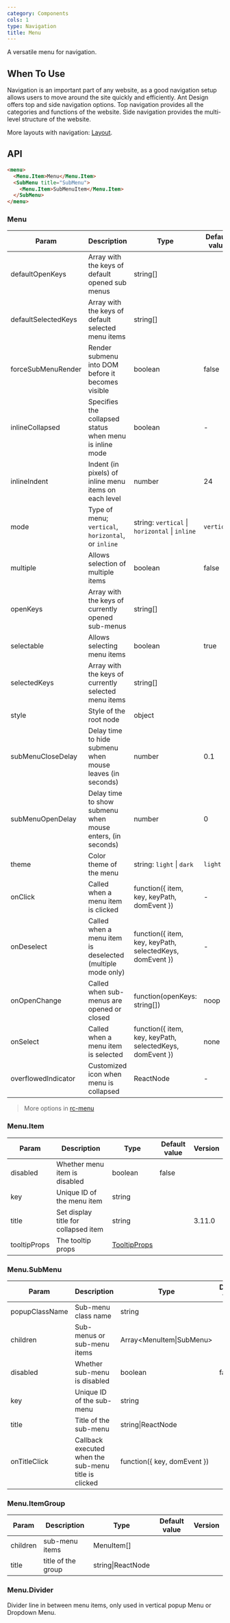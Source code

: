 ```yaml
---
category: Components
cols: 1
type: Navigation
title: Menu
---
```


A versatile menu for navigation.

## When To Use

Navigation is an important part of any website, as a good navigation setup allows users to move around the site quickly and efficiently. Ant Design offers top and side navigation options. Top navigation provides all the categories and functions of the website. Side navigation provides the multi-level structure of the website.

More layouts with navigation: [Layout](/components/layout).

## API

```html
<menu>
  <Menu.Item>Menu</Menu.Item>
  <SubMenu title="SubMenu">
    <Menu.Item>SubMenuItem</Menu.Item>
  </SubMenu>
</menu>
```

### Menu

| Param               | Description                                                | Type                                                     | Default value | Version |
| ------------------- | ---------------------------------------------------------- | -------------------------------------------------------- | ------------- | ------- |
| defaultOpenKeys     | Array with the keys of default opened sub menus            | string\[]                                                |               |         |
| defaultSelectedKeys | Array with the keys of default selected menu items         | string\[]                                                |               |         |
| forceSubMenuRender  | Render submenu into DOM before it becomes visible          | boolean                                                  | false         |         |
| inlineCollapsed     | Specifies the collapsed status when menu is inline mode    | boolean                                                  | -             |         |
| inlineIndent        | Indent (in pixels) of inline menu items on each level      | number                                                   | 24            |         |
| mode                | Type of menu; `vertical`, `horizontal`, or `inline`        | string: `vertical` \| `horizontal` \| `inline`           | `vertical`    |         |
| multiple            | Allows selection of multiple items                         | boolean                                                  | false         |         |  
| openKeys            | Array with the keys of currently opened sub-menus          | string\[]                                                |               |         |
| selectable          | Allows selecting menu items                                | boolean                                                  | true          |         |
| selectedKeys        | Array with the keys of currently selected menu items       | string\[]                                                |               |         |
| style               | Style of the root node                                     | object                                                   |               |         |
| subMenuCloseDelay   | Delay time to hide submenu when mouse leaves (in seconds)  | number                                                   | 0.1           |         |
| subMenuOpenDelay    | Delay time to show submenu when mouse enters, (in seconds) | number                                                   | 0             |         |
| theme               | Color theme of the menu                                    | string: `light` \| `dark`                                | `light`       |         |
| onClick             | Called when a menu item is clicked                         | function({ item, key, keyPath, domEvent })               | -             |         |
| onDeselect          | Called when a menu item is deselected (multiple mode only) | function({ item, key, keyPath, selectedKeys, domEvent }) | -             |         |
| onOpenChange        | Called when sub-menus are opened or closed                 | function(openKeys: string\[])                            | noop          |         |
| onSelect            | Called when a menu item is selected                        | function({ item, key, keyPath, selectedKeys, domEvent }) | none          |         |
| overflowedIndicator | Customized icon when menu is collapsed                     | ReactNode                                                | -             | 3.16.0  |

> More options in [rc-menu](https://github.com/react-component/menu#api)

### Menu.Item

| Param        | Description                                             | Type                                | Default value | Version |
| ------------ | ------------------------------------------------------- | ----------------------------------- | ------------- | ------- |
| disabled     | Whether menu item is disabled                           | boolean                             | false         |         |
| key          | Unique ID of the menu item                              | string                              |               |         |
| title        | Set display title for collapsed item                    | string                              |               | 3.11.0  |
| tooltipProps | The tooltip props                                       | [TooltipProps](/components/tooltip) |               |         |

### Menu.SubMenu

| Param          | Description                                          | Type                        | Default value | Version |
| -------------- | ---------------------------------------------------- | --------------------------- | ------------- | ------- |
| popupClassName | Sub-menu class name                                  | string                      |               | 3.22.0  |
| children       | Sub-menus or sub-menu items                          | Array&lt;MenuItem\|SubMenu> |               |         |
| disabled       | Whether sub-menu is disabled                         | boolean                     | false         |         |
| key            | Unique ID of the sub-menu                            | string                      |               |         |
| title          | Title of the sub-menu                                | string\|ReactNode           |               |         |
| onTitleClick   | Callback executed when the sub-menu title is clicked | function({ key, domEvent }) |               |         |

### Menu.ItemGroup

| Param    | Description        | Type              | Default value | Version |
| -------- | ------------------ | ----------------- | ------------- | ------- |
| children | sub-menu items     | MenuItem\[]       |               |         |
| title    | title of the group | string\|ReactNode |               |         |

### Menu.Divider

Divider line in between menu items, only used in vertical popup Menu or Dropdown Menu.
